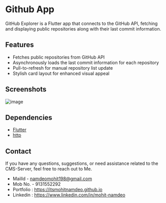 # Github App

GitHub Explorer is a Flutter app that connects to the GitHub API, fetching and displaying public repositories along with their last commit information.

## Features

- Fetches public repositories from GitHub API
- Asynchronously loads the last commit information for each repository
- Pull-to-refresh for manual repository list update
- Stylish card layout for enhanced visual appeal

## Screenshots

![image](https://github.com/itsmohitnamdeo/Github-App/assets/85800451/eca1007e-7ee0-4af8-9b86-42c3bb26e251)


## Dependencies

- [Flutter](https://flutter.dev/)
- [http](https://pub.dev/packages/http)
  

## Contact

If you have any questions, suggestions, or need assistance related to the CMS-Server, feel free to reach out to Me.

- MailId - namdeomohit198@gmail.com
- Mob No. - 9131552292
- Portfolio : https://itsmohitnamdeo.github.io
- Linkedin : https://www.linkedin.com/in/mohit-namdeo
